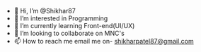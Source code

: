 - 👋 Hi, I’m @Shikhar87
- 👀 I’m interested in Programming
- 🌱 I’m currently learning Front-end(UI/UX)
- 💞️ I’m looking to collaborate on MNC's
- 📫 How to reach me email me on- shikharpatel87@gmail.com

<!---
Shikhar87/Shikhar87 is a ✨ special ✨ repository because its `README.md` (this file) appears on your GitHub profile.
You can click the Preview link to take a look at your changes.
--->
